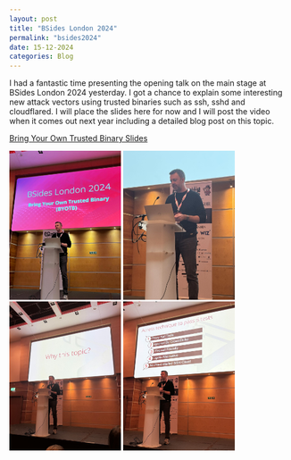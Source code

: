 ```yaml
---
layout: post
title: "BSides London 2024"
permalink: "bsides2024"
date: 15-12-2024
categories: Blog
---
```


I had a fantastic time presenting the opening talk on the main stage at BSides London 2024 yesterday. I got a chance to explain some interesting new attack vectors using trusted binaries such as ssh, sshd and cloudflared. I will place the slides here for now and I will post the video when it comes out next year including a detailed blog post on this topic.

[Bring Your Own Trusted Binary Slides](/assets/files/BSides-BringYourOwnTrustedBinary(BYOTB).pdf)

<img src="/assets/img/BSides1.jpg" width="200"/>

<img src="/assets/img/BSides2.jpg" width="200"/>

<img src="/assets/img/BSides3.jpg" width="200"/>

<img src="/assets/img/BSides4.jpg" width="200"/>